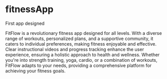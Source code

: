 # fitnessApp
First app designed

FitFlow is a revolutionary fitness app designed for all levels. With a diverse range of workouts, personalized plans, and a supportive community, it caters to individual preferences, making fitness enjoyable and effective. Clear instructional videos and progress tracking enhance the user experience, ensuring a holistic approach to health and wellness. Whether you're into strength training, yoga, cardio, or a combination of workouts, FitFlow adapts to your needs, providing a comprehensive platform for achieving your fitness goals.
